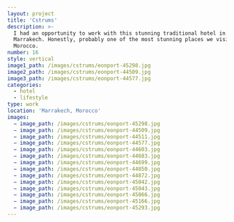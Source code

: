 ```yaml
---
layout: project
title: 'Cstrums'
description: >-
  I had an opportunity to work with this stunning traditional hotel in
  Marrakech. Honestly, probably one of the most stunning places we visited in
  Morocco.
number: 16
style: vertical
image1_path: /images/cstrums/eonport-45298.jpg
image2_path: /images/cstrums/eonport-44509.jpg
image3_path: /images/cstrums/eonport-44577.jpg
categories:
  - hotel
  - lifestyle
type: work
location: 'Marrakech, Morocco'
images:
  − image_path: /images/cstrums/eonport-45298.jpg
  − image_path: /images/cstrums/eonport-44509.jpg
  − image_path: /images/cstrums/eonport-44511.jpg
  − image_path: /images/cstrums/eonport-44577.jpg
  − image_path: /images/cstrums/eonport-44603.jpg
  − image_path: /images/cstrums/eonport-44683.jpg
  − image_path: /images/cstrums/eonport-44699.jpg
  − image_path: /images/cstrums/eonport-44850.jpg
  − image_path: /images/cstrums/eonport-44872.jpg
  − image_path: /images/cstrums/eonport-45042.jpg
  − image_path: /images/cstrums/eonport-45043.jpg
  − image_path: /images/cstrums/eonport-45066.jpg
  − image_path: /images/cstrums/eonport-45166.jpg
  − image_path: /images/cstrums/eonport-45293.jpg
---
```

